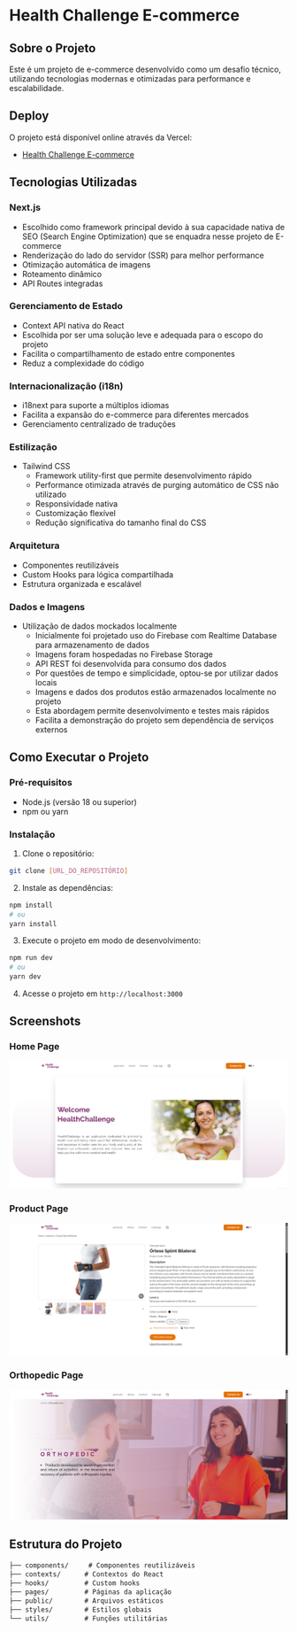 # Health Challenge E-commerce

## Sobre o Projeto
Este é um projeto de e-commerce desenvolvido como um desafio técnico, utilizando tecnologias modernas e otimizadas para performance e escalabilidade.

## Deploy
O projeto está disponível online através da Vercel:
- [Health Challenge E-commerce](https://healtchallenge-react-next.vercel.app/pt)

## Tecnologias Utilizadas

### Next.js
- Escolhido como framework principal devido à sua capacidade nativa de SEO (Search Engine Optimization) que se enquadra nesse projeto de E-commerce
- Renderização do lado do servidor (SSR) para melhor performance
- Otimização automática de imagens
- Roteamento dinâmico
- API Routes integradas

### Gerenciamento de Estado
- Context API nativa do React
- Escolhida por ser uma solução leve e adequada para o escopo do projeto
- Facilita o compartilhamento de estado entre componentes
- Reduz a complexidade do código

### Internacionalização (i18n)
- i18next para suporte a múltiplos idiomas
- Facilita a expansão do e-commerce para diferentes mercados
- Gerenciamento centralizado de traduções

### Estilização
- Tailwind CSS
  - Framework utility-first que permite desenvolvimento rápido
  - Performance otimizada através de purging automático de CSS não utilizado
  - Responsividade nativa
  - Customização flexível
  - Redução significativa do tamanho final do CSS

### Arquitetura
- Componentes reutilizáveis
- Custom Hooks para lógica compartilhada
- Estrutura organizada e escalável

### Dados e Imagens
- Utilização de dados mockados localmente
  - Inicialmente foi projetado uso do Firebase com Realtime Database para armazenamento de dados
  - Imagens foram hospedadas no Firebase Storage
  - API REST foi desenvolvida para consumo dos dados 
  - Por questões de tempo e simplicidade, optou-se por utilizar dados locais
  - Imagens e dados dos produtos estão armazenados localmente no projeto
  - Esta abordagem permite desenvolvimento e testes mais rápidos
  - Facilita a demonstração do projeto sem dependência de serviços externos

## Como Executar o Projeto

### Pré-requisitos
- Node.js (versão 18 ou superior)
- npm ou yarn

### Instalação

1. Clone o repositório:
```bash
git clone [URL_DO_REPOSITÓRIO]
```

2. Instale as dependências:
```bash
npm install
# ou
yarn install
```

3. Execute o projeto em modo de desenvolvimento:
```bash
npm run dev
# ou
yarn dev
```

4. Acesse o projeto em `http://localhost:3000`

## Screenshots

### Home Page
![Home Page](/public/assets/images/homemd.png)

### Product Page
![Product Page](/public/assets/images/productmd.png)

### Orthopedic Page
![Orthopedic Page](/public/assets/images/orthopedicmd.png)

## Estrutura do Projeto

```
├── components/     # Componentes reutilizáveis
├── contexts/      # Contextos do React
├── hooks/         # Custom hooks
├── pages/         # Páginas da aplicação
├── public/        # Arquivos estáticos
├── styles/        # Estilos globais
└── utils/         # Funções utilitárias
```

